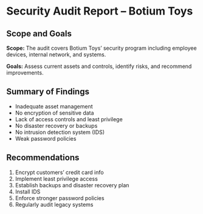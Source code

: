 # Security Audit Report – Botium Toys

## Scope and Goals

**Scope:** The audit covers Botium Toys’ security program including employee devices, internal network, and systems.

**Goals:** Assess current assets and controls, identify risks, and recommend improvements.

## Summary of Findings

- Inadequate asset management  
- No encryption of sensitive data  
- Lack of access controls and least privilege  
- No disaster recovery or backups  
- No intrusion detection system (IDS)  
- Weak password policies  

## Recommendations

1. Encrypt customers’ credit card info  
2. Implement least privilege access  
3. Establish backups and disaster recovery plan  
4. Install IDS  
5. Enforce stronger password policies  
6. Regularly audit legacy systems
